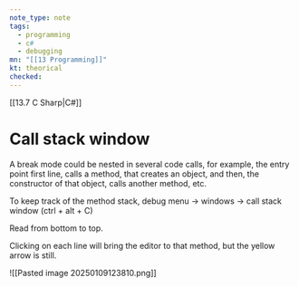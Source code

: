 ```yaml
---
note_type: note
tags:
  - programming
  - c#
  - debugging
mn: "[[13 Programming]]"
kt: theorical
checked: 
---
```

[[13.7 C Sharp|C#]]
# Call stack window
A break mode could be nested in several code calls, for example, the entry point first line, calls a method, that creates an object, and then, the constructor of that object, calls another method, etc.

To keep track of the method stack, debug menu -> windows -> call stack window (ctrl + alt + C)

Read from bottom to top.

Clicking on each line will bring the editor to that method, but the yellow arrow is still.

![[Pasted image 20250109123810.png]]